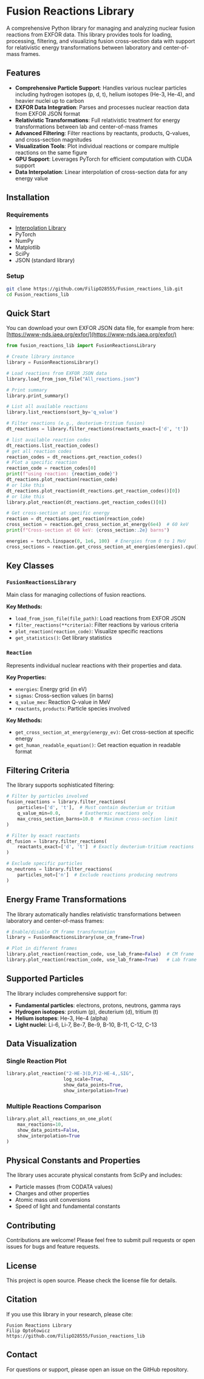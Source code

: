 # Fusion Reactions Library

A comprehensive Python library for managing and analyzing nuclear fusion reactions from EXFOR data. This library provides tools for loading, processing, filtering, and visualizing fusion cross-section data with support for relativistic energy transformations between laboratory and center-of-mass frames.

## Features

- **Comprehensive Particle Support**: Handles various nuclear particles including hydrogen isotopes (p, d, t), helium isotopes (He-3, He-4), and heavier nuclei up to carbon
- **EXFOR Data Integration**: Parses and processes nuclear reaction data from EXFOR JSON format
- **Relativistic Transformations**: Full relativistic treatment for energy transformations between lab and center-of-mass frames
- **Advanced Filtering**: Filter reactions by reactants, products, Q-values, and cross-section magnitudes
- **Visualization Tools**: Plot individual reactions or compare multiple reactions on the same figure
- **GPU Support**: Leverages PyTorch for efficient computation with CUDA support
- **Data Interpolation**: Linear interpolation of cross-section data for any energy value

## Installation

### Requirements
- [Interpolation Library](https://github.com/sbarratt/torch_interpolations)
- PyTorch
- NumPy
- Matplotlib
- SciPy
- JSON (standard library)

### Setup
```bash
git clone https://github.com/FilipO28555/Fusion_reactions_lib.git
cd Fusion_reactions_lib
```

## Quick Start
You can download your own EXFOR JSON data file, for example from here:
[https://www-nds.iaea.org/exfor/](https://www-nds.iaea.org/exfor/)

```python
from fusion_reactions_lib import FusionReactionsLibrary

# Create library instance
library = FusionReactionsLibrary()

# Load reactions from EXFOR JSON data
library.load_from_json_file("All_reactions.json")

# Print summary
library.print_summary()

# List all available reactions
library.list_reactions(sort_by='q_value')

# Filter reactions (e.g., deuterium-tritium fusion)
dt_reactions = library.filter_reactions(reactants_exact=['d', 't'])

# list available reaction codes
dt_reactions.list_reaction_codes()
# get all reaction codes
reaction_codes = dt_reactions.get_reaction_codes()
# Plot a specific reaction
reaction_code = reaction_codes[0]
print(f"using reaction: {reaction_code}")
dt_reactions.plot_reaction(reaction_code)
# or like this
dt_reactions.plot_reaction(dt_reactions.get_reaction_codes()[0])
# or like this
library.plot_reaction(dt_reactions.get_reaction_codes()[0])

# Get cross-section at specific energy
reaction = dt_reactions.get_reaction(reaction_code)
cross_section = reaction.get_cross_section_at_energy(6e4)  # 60 keV
print(f"Cross-section at 60 keV: {cross_section:.2e} barns")

energies = torch.linspace(0, 1e6, 100)  # Energies from 0 to 1 MeV
cross_sections = reaction.get_cross_section_at_energies(energies).cpu().numpy()
```

## Key Classes

### `FusionReactionsLibrary`
Main class for managing collections of fusion reactions.

**Key Methods:**
- `load_from_json_file(file_path)`: Load reactions from EXFOR JSON
- `filter_reactions(**criteria)`: Filter reactions by various criteria
- `plot_reaction(reaction_code)`: Visualize specific reactions
- `get_statistics()`: Get library statistics

### `Reaction`
Represents individual nuclear reactions with their properties and data.

**Key Properties:**
- `energies`: Energy grid (in eV)
- `sigmas`: Cross-section values (in barns)
- `q_value_mev`: Reaction Q-value in MeV
- `reactants`, `products`: Particle species involved

**Key Methods:**
- `get_cross_section_at_energy(energy_ev)`: Get cross-section at specific energy
- `get_human_readable_equation()`: Get reaction equation in readable format

## Filtering Criteria

The library supports sophisticated filtering:

```python
# Filter by particles involved
fusion_reactions = library.filter_reactions(
    particles=['d', 't'],  # Must contain deuterium or tritium
    q_value_min=0.0,       # Exothermic reactions only
    max_cross_section_barns=10.0  # Maximum cross-section limit
)

# Filter by exact reactants
dt_fusion = library.filter_reactions(
    reactants_exact=['d', 't']  # Exactly deuterium-tritium reactions
)

# Exclude specific particles
no_neutrons = library.filter_reactions(
    particles_not=['n']  # Exclude reactions producing neutrons
)
```

## Energy Frame Transformations

The library automatically handles relativistic transformations between laboratory and center-of-mass frames:

```python
# Enable/disable CM frame transformation
library = FusionReactionsLibrary(use_cm_frame=True)

# Plot in different frames
library.plot_reaction(reaction_code, use_lab_frame=False)  # CM frame
library.plot_reaction(reaction_code, use_lab_frame=True)   # Lab frame
```

## Supported Particles

The library includes comprehensive support for:

- **Fundamental particles**: electrons, protons, neutrons, gamma rays
- **Hydrogen isotopes**: protium (p), deuterium (d), tritium (t)
- **Helium isotopes**: He-3, He-4 (alpha)
- **Light nuclei**: Li-6, Li-7, Be-7, Be-9, B-10, B-11, C-12, C-13

## Data Visualization

### Single Reaction Plot
```python
library.plot_reaction("2-HE-3(D,P)2-HE-4,,SIG", 
                     log_scale=True, 
                     show_data_points=True, 
                     show_interpolation=True)
```

### Multiple Reactions Comparison
```python
library.plot_all_reactions_on_one_plot(
    max_reactions=10,
    show_data_points=False,
    show_interpolation=True
)
```

## Physical Constants and Properties

The library uses accurate physical constants from SciPy and includes:
- Particle masses (from CODATA values)
- Charges and other properties
- Atomic mass unit conversions
- Speed of light and fundamental constants

## Contributing

Contributions are welcome! Please feel free to submit pull requests or open issues for bugs and feature requests.

## License

This project is open source. Please check the license file for details.

## Citation

If you use this library in your research, please cite:
```
Fusion Reactions Library
Filip Optołowicz
https://github.com/FilipO28555/Fusion_reactions_lib
```

## Contact

For questions or support, please open an issue on the GitHub repository.
